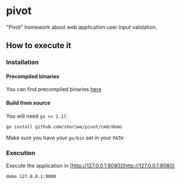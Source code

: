 # pivot
 
"Pivot" homework about web application user input validation.

## How to execute it

### Installation

#### Precompiled binaries

You can find precompiled binaries [here](https://github.com/shoriwe/pivot/releases)

#### Build from source

You will need `go >= 1.17`.

```shell
go install github.com/shoriwe/pivot/cmd/demo
```

Make sure you have your `go/bin` set in your `PATH`

### Execution

Execute the application in [http://127.0.0.1:8080](http://127.0.0.1:8080)

```shell
demo 127.0.0.1:8080
```